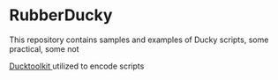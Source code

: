 # RubberDucky

This repository contains samples and examples of Ducky scripts, some practical, some not

<a href="https://ducktoolkit.com/encode"> Ducktoolkit </a> utilized to encode scripts
